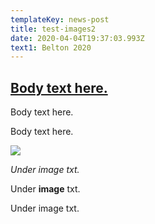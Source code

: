 ```yaml
---
templateKey: news-post
title: test-images2
date: 2020-04-04T19:37:03.993Z
text1: Belton 2020
---
```

## [Body text here.](https://confident-cray-1e8ad0.netlify.app/)

Body text here.

Body text here.

![](https://res.cloudinary.com/drgctrdk4/image/upload/v1585852226/dog02_ncifsm.jpg)

*Under image txt.*

Under **image** txt.

Under image txt.